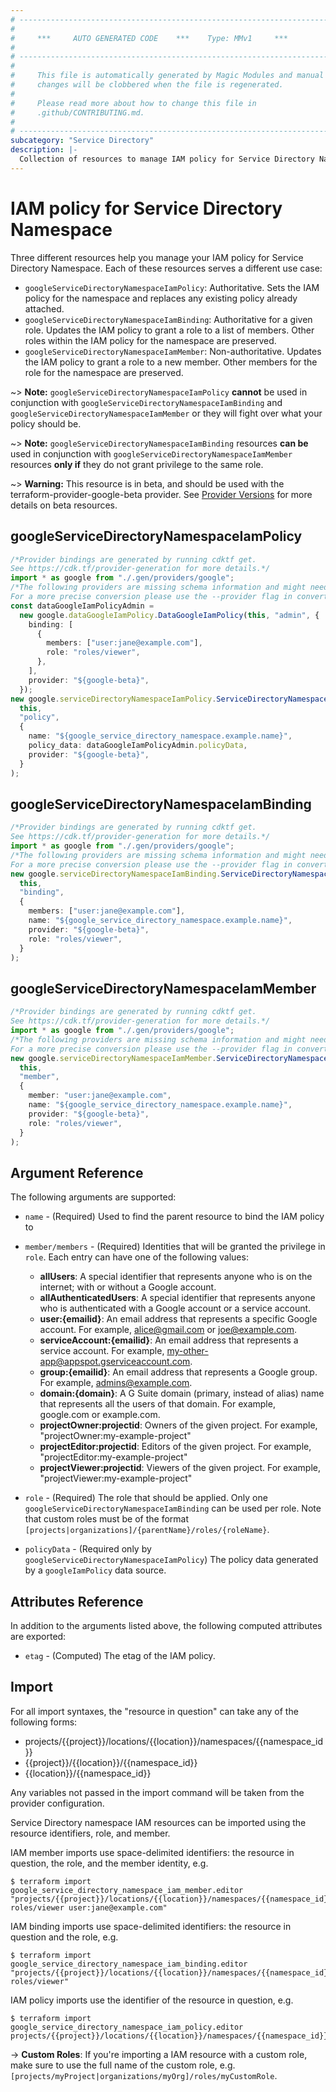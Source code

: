 ```yaml
---
# ----------------------------------------------------------------------------
#
#     ***     AUTO GENERATED CODE    ***    Type: MMv1     ***
#
# ----------------------------------------------------------------------------
#
#     This file is automatically generated by Magic Modules and manual
#     changes will be clobbered when the file is regenerated.
#
#     Please read more about how to change this file in
#     .github/CONTRIBUTING.md.
#
# ----------------------------------------------------------------------------
subcategory: "Service Directory"
description: |-
  Collection of resources to manage IAM policy for Service Directory Namespace
---
```


# IAM policy for Service Directory Namespace

Three different resources help you manage your IAM policy for Service Directory Namespace. Each of these resources serves a different use case:

* `googleServiceDirectoryNamespaceIamPolicy`: Authoritative. Sets the IAM policy for the namespace and replaces any existing policy already attached.
* `googleServiceDirectoryNamespaceIamBinding`: Authoritative for a given role. Updates the IAM policy to grant a role to a list of members. Other roles within the IAM policy for the namespace are preserved.
* `googleServiceDirectoryNamespaceIamMember`: Non-authoritative. Updates the IAM policy to grant a role to a new member. Other members for the role for the namespace are preserved.

\~> **Note:** `googleServiceDirectoryNamespaceIamPolicy` **cannot** be used in conjunction with `googleServiceDirectoryNamespaceIamBinding` and `googleServiceDirectoryNamespaceIamMember` or they will fight over what your policy should be.

\~> **Note:** `googleServiceDirectoryNamespaceIamBinding` resources **can be** used in conjunction with `googleServiceDirectoryNamespaceIamMember` resources **only if** they do not grant privilege to the same role.

\~> **Warning:** This resource is in beta, and should be used with the terraform-provider-google-beta provider.
See [Provider Versions](https://terraform.io/docs/providers/google/guides/provider_versions.html) for more details on beta resources.

## googleServiceDirectoryNamespaceIamPolicy

```typescript
/*Provider bindings are generated by running cdktf get.
See https://cdk.tf/provider-generation for more details.*/
import * as google from "./.gen/providers/google";
/*The following providers are missing schema information and might need manual adjustments to synthesize correctly: google.
For a more precise conversion please use the --provider flag in convert.*/
const dataGoogleIamPolicyAdmin =
  new google.dataGoogleIamPolicy.DataGoogleIamPolicy(this, "admin", {
    binding: [
      {
        members: ["user:jane@example.com"],
        role: "roles/viewer",
      },
    ],
    provider: "${google-beta}",
  });
new google.serviceDirectoryNamespaceIamPolicy.ServiceDirectoryNamespaceIamPolicy(
  this,
  "policy",
  {
    name: "${google_service_directory_namespace.example.name}",
    policy_data: dataGoogleIamPolicyAdmin.policyData,
    provider: "${google-beta}",
  }
);

```

## googleServiceDirectoryNamespaceIamBinding

```typescript
/*Provider bindings are generated by running cdktf get.
See https://cdk.tf/provider-generation for more details.*/
import * as google from "./.gen/providers/google";
/*The following providers are missing schema information and might need manual adjustments to synthesize correctly: google.
For a more precise conversion please use the --provider flag in convert.*/
new google.serviceDirectoryNamespaceIamBinding.ServiceDirectoryNamespaceIamBinding(
  this,
  "binding",
  {
    members: ["user:jane@example.com"],
    name: "${google_service_directory_namespace.example.name}",
    provider: "${google-beta}",
    role: "roles/viewer",
  }
);

```

## googleServiceDirectoryNamespaceIamMember

```typescript
/*Provider bindings are generated by running cdktf get.
See https://cdk.tf/provider-generation for more details.*/
import * as google from "./.gen/providers/google";
/*The following providers are missing schema information and might need manual adjustments to synthesize correctly: google.
For a more precise conversion please use the --provider flag in convert.*/
new google.serviceDirectoryNamespaceIamMember.ServiceDirectoryNamespaceIamMember(
  this,
  "member",
  {
    member: "user:jane@example.com",
    name: "${google_service_directory_namespace.example.name}",
    provider: "${google-beta}",
    role: "roles/viewer",
  }
);

```

## Argument Reference

The following arguments are supported:

*   `name` - (Required) Used to find the parent resource to bind the IAM policy to

*   `member/members` - (Required) Identities that will be granted the privilege in `role`.
    Each entry can have one of the following values:
    * **allUsers**: A special identifier that represents anyone who is on the internet; with or without a Google account.
    * **allAuthenticatedUsers**: A special identifier that represents anyone who is authenticated with a Google account or a service account.
    * **user:{emailid}**: An email address that represents a specific Google account. For example, alice@gmail.com or joe@example.com.
    * **serviceAccount:{emailid}**: An email address that represents a service account. For example, my-other-app@appspot.gserviceaccount.com.
    * **group:{emailid}**: An email address that represents a Google group. For example, admins@example.com.
    * **domain:{domain}**: A G Suite domain (primary, instead of alias) name that represents all the users of that domain. For example, google.com or example.com.
    * **projectOwner:projectid**: Owners of the given project. For example, "projectOwner:my-example-project"
    * **projectEditor:projectid**: Editors of the given project. For example, "projectEditor:my-example-project"
    * **projectViewer:projectid**: Viewers of the given project. For example, "projectViewer:my-example-project"

*   `role` - (Required) The role that should be applied. Only one
    `googleServiceDirectoryNamespaceIamBinding` can be used per role. Note that custom roles must be of the format
    `[projects|organizations]/{parentName}/roles/{roleName}`.

*   `policyData` - (Required only by `googleServiceDirectoryNamespaceIamPolicy`) The policy data generated by
    a `googleIamPolicy` data source.

## Attributes Reference

In addition to the arguments listed above, the following computed attributes are
exported:

* `etag` - (Computed) The etag of the IAM policy.

## Import

For all import syntaxes, the "resource in question" can take any of the following forms:

* projects/{{project}}/locations/{{location}}/namespaces/{{namespace\_id}}
* {{project}}/{{location}}/{{namespace\_id}}
* {{location}}/{{namespace\_id}}

Any variables not passed in the import command will be taken from the provider configuration.

Service Directory namespace IAM resources can be imported using the resource identifiers, role, and member.

IAM member imports use space-delimited identifiers: the resource in question, the role, and the member identity, e.g.

```console
$ terraform import google_service_directory_namespace_iam_member.editor "projects/{{project}}/locations/{{location}}/namespaces/{{namespace_id}} roles/viewer user:jane@example.com"
```

IAM binding imports use space-delimited identifiers: the resource in question and the role, e.g.

```console
$ terraform import google_service_directory_namespace_iam_binding.editor "projects/{{project}}/locations/{{location}}/namespaces/{{namespace_id}} roles/viewer"
```

IAM policy imports use the identifier of the resource in question, e.g.

```console
$ terraform import google_service_directory_namespace_iam_policy.editor projects/{{project}}/locations/{{location}}/namespaces/{{namespace_id}}
```

\-> **Custom Roles**: If you're importing a IAM resource with a custom role, make sure to use the
full name of the custom role, e.g. `[projects/myProject|organizations/myOrg]/roles/myCustomRole`.
